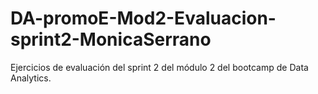 # DA-promoE-Mod2-Evaluacion-sprint2-MonicaSerrano
Ejercicios de evaluación del sprint 2 del módulo 2 del bootcamp de Data Analytics.
